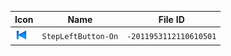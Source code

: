 | Icon | Name | File ID |
| ---  | ---  | ---     |
| ![](StepLeftButton-On.png) | `StepLeftButton-On` | `-2011953112110610501` |

